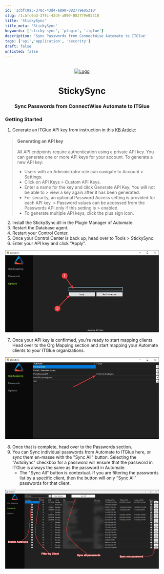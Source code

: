 ```yaml
---
id: '1cbfc0a3-378c-43d4-a890-082779e05310'
slug: /1cbfc0a3-378c-43d4-a890-082779e05310
title: 'StickySync'
title_meta: 'StickySync'
keywords: ['sticky-sync', 'plugin', 'itglue']
description: 'Sync Passwords from ConnectWise Automate to ITGlue'
tags: ['api','application', 'security']
draft: false
unlisted: false
---
```


<br />
<div align="center">
  <a href="https://content.provaltech.com/docs/1cbfc0a3-378c-43d4-a890-082779e05310">
    <img src="https://contentrepo.net/repo/share/logo.png" alt="Logo" width="80" height="80" />
  </a>

<h1 align="center">StickySync</h1>

  <h3 align="center">Sync Passwords from ConnectWise Automate to ITGlue</h3>
</div>

### Getting Started

1. Generate an ITGlue API key from instruction in this [KB Article](https://support.itglue.com/hc/en-us/articles/360004938078-Getting-started-with-the-IT-Glue-API):

> #### Generating an API key
>
> All API endpoints require authentication using a private API key. You can generate one or more API keys for your account. To generate a new API key:
>
> - Users with an Administrator role can navigate to Account > Settings.
> - Click on API Keys > Custom API Keys.
> - Enter a name for the key and click Generate API Key. You will not be able to > view a key again after it has been generated.
> - For security, an optional Password Access setting is provided for each API key. > Password values can be accessed from the Passwords API only if this setting is > enabled.
> - To generate multiple API keys, click the plus sign icon.

2. Install the StickySync.dll in the Plugin Manager of Automate.
3. Restart the Database agent.
4. Restart your Control Center.
5. Once your Control Center is back up, head over to Tools > StickySync.
6. Enter your API key and click "Apply".

![Image1](../../static/img/docs/1cbfc0a3-378c-43d4-a890-082779e05310/image1.webp)

7. Once your API key is confirmed, you're ready to start mapping clients. Head over to the Org Mapping section and start mapping your Automate clients to your ITGlue organizations.

![Image2](../../static/img/docs/1cbfc0a3-378c-43d4-a890-082779e05310/image2.webp)

8. Once that is complete, head over to the Passwords section.
9. You can Sync individual passwords from Automate to ITGlue here, or sync them en-masse with the "Sync All" button. Selecting the "AutoSync" checkbox for a password will ensure that the password in ITGlue is always the same as the password in Automate.
    - The "Sync All" button is contextual. If you are filtering the passwords list by a specific client, then the button will only "Sync All" passwords for that client.

![Image3](../../static/img/docs/1cbfc0a3-378c-43d4-a890-082779e05310/image3.webp)
